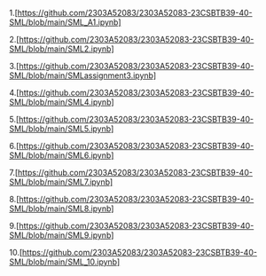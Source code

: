 1.[https://github.com/2303A52083/2303A52083-23CSBTB39-40-SML/blob/main/SML_A1.ipynb]

2.[https://github.com/2303A52083/2303A52083-23CSBTB39-40-SML/blob/main/SML2.ipynb]

3.[https://github.com/2303A52083/2303A52083-23CSBTB39-40-SML/blob/main/SMLassignment3.ipynb]

4.[https://github.com/2303A52083/2303A52083-23CSBTB39-40-SML/blob/main/SML4.ipynb]

5.[https://github.com/2303A52083/2303A52083-23CSBTB39-40-SML/blob/main/SML5.ipynb]

6.[https://github.com/2303A52083/2303A52083-23CSBTB39-40-SML/blob/main/SML6.ipynb]

7.[https://github.com/2303A52083/2303A52083-23CSBTB39-40-SML/blob/main/SML7.ipynb]

8.[https://github.com/2303A52083/2303A52083-23CSBTB39-40-SML/blob/main/SML8.ipynb]

9.[https://github.com/2303A52083/2303A52083-23CSBTB39-40-SML/blob/main/SML9.ipynb]

10.[https://github.com/2303A52083/2303A52083-23CSBTB39-40-SML/blob/main/SML_10.ipynb]
